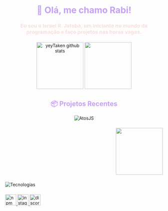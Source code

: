<h1 align="center" style="color:#c6a0f6;">👋 Olá, me chamo Rabi!</h1>

###

<h3 align="center" style="color:#f5e0dc;">Eu sou o Israel R. Jatobá, um iniciante no mundo da programação e faço projetos nas horas vagas.</h3>

###

<div align="center" style="margin-top: 20px;">
  <img class="stats-item" src="https://github-readme-stats.vercel.app/api?username=yeyTaken&show_icons=true&hide_border=true&title_color=4E5D94&icon_color=4E5D94&text_color=9fabb7&bg_color=ffffff00" height="150" alt="yeyTaken github stats" /> 
  <img class="stats-item" src="https://github-readme-stats.vercel.app/api/top-langs/?username=yeyTaken&layout=compact&hide_border=true&title_color=4E5D94&text_color=9fabb7&bg_color=ffffff00" height="150" />
</div>

###

<div align="center" style="margin-top: 30px;">
  <h2 style="color: #c6a0f6;">📦 Projetos Recentes</h2>
</div>

<div align="center">
  <a href="https://github.com/yeyTaken/atosjs" target="_blank" style="text-decoration: none;">
    <img src="https://github-readme-stats.vercel.app/api/pin/?username=yeyTaken&repo=atosjs&hide_border=true&title_color=c6a0f6&text_color=94e2d5&icon_color=f2cdcd&bg_color=1e1e2e" alt="AtosJS">
  </a>
</div>

###

<div align="right" style="margin-top: 20px;">
  <img height="150" src="https://i.imgflip.com/65efzo.gif" />
</div>

###

<div align="left" style="margin-top: 20px;">
  <img src="https://skillicons.dev/icons?i=js,ts,nodejs,bun,npm,mongodb,firebase,vscode,arch" alt="Tecnologias" />
</div>

###

<div align="left" style="margin-top: 20px;">
  <a href="https://www.npmjs.com/~yeytakeen" target="_blank">
    <img src="https://img.shields.io/badge/npm-CB3837?style=for-the-badge&logo=npm&logoColor=white" height="35" alt="npm logo" />
  </a>
  <a href="https://www.instagram.com/rabikkj" target="_blank">
    <img src="https://img.shields.io/badge/Instagram-E4405F?style=for-the-badge&logo=instagram&logoColor=white" height="35" alt="instagram logo" />
  </a>
  <a href="https://atos.js.org/discord" target="_blank">
    <img src="https://img.shields.io/badge/Discord-7289DA?style=for-the-badge&logo=discord&logoColor=white" height="35" alt="discord logo" />
  </a>
</div>
